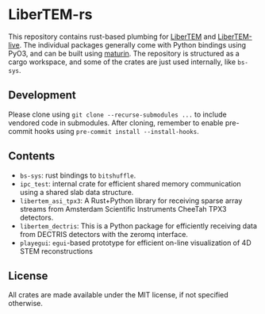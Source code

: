 # LiberTEM-rs

This repository contains rust-based plumbing for [LiberTEM](https://github.com/LiberTEM/LiberTEM/)
and [LiberTEM-live](https://github.com/LiberTEM/LiberTEM-live/). The individual packages generally
come with Python bindings using PyO3, and can be built using [maturin](https://github.com/PyO3/maturin/).
The repository is structured as a cargo workspace, and some of the crates are just used internally,
like `bs-sys`.

## Development

Please clone using `git clone --recurse-submodules ...` to include vendored
code in submodules. After cloning, remember to enable pre-commit hooks using
`pre-commit install --install-hooks`.

## Contents

- `bs-sys`: rust bindings to `bitshuffle`.
- `ipc_test`: internal crate for efficient shared memory communication using a shared slab data structure.
- `libertem_asi_tpx3`: A Rust+Python library for receiving sparse array streams from Amsterdam Scientific Instruments CheeTah TPX3 detectors.
- `libertem_dectris`: This is a Python package for efficiently receiving data from DECTRIS detectors with the zeromq interface.
- `playegui`: `egui`-based prototype for efficient on-line visualization of 4D STEM reconstructions


## License

All crates are made available under the MIT license, if not specified otherwise.
